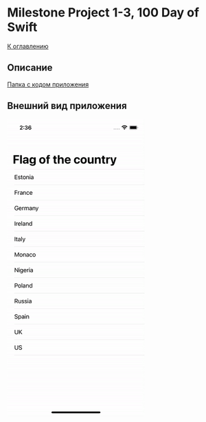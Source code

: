 #  Milestone Project 1-3, 100 Day of Swift
[К оглавлению](/README.md)
      
## Описание       
[Папка с кодом приложения](/100DayOfSwift/ChallengeD23)

## Внешний вид приложения

![Внешний вид приложения](./demonstration.gif)
